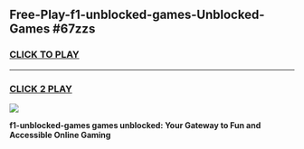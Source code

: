 
## Free-Play-f1-unblocked-games-Unblocked-Games #67zzs
<h3>
<a href="https://news.freeplayer.one?title=f1-unblocked-games&ref=8M">CLICK TO PLAY</a></h3>
<hr>

<h3>
<a href="https://news.freeplayer.one?title=f1-unblocked-games&ref=8M">CLICK 2 PLAY</a>
  
</h3>

<a href="https://news.freeplayer.one?title=f1-unblocked-games&ref=8M"><img src="https://clearcache.store/games.png"></a>


**f1-unblocked-games games unblocked: Your Gateway to Fun and Accessible Online Gaming**
